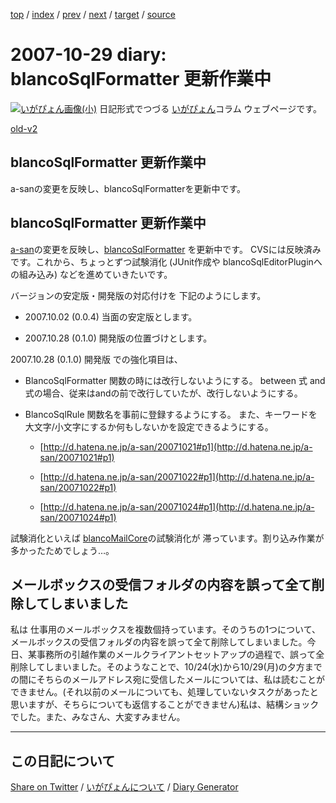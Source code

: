 [top](https://igapyon.github.io/diary/) 
 / [index](https://igapyon.github.io/diary/2007/index.html) 
 / [prev](https://igapyon.github.io/diary/2007/ig071027.html) 
 / [next](https://igapyon.github.io/diary/2007/ig071030.html) 
 / [target](https://igapyon.github.io/diary/2007/ig071029.html) 
 / [source](https://github.com/igapyon/diary/blob/gh-pages/2007/ig071029.html.src.md) 

2007-10-29 diary: blancoSqlFormatter 更新作業中
=====================================================================================================
[![いがぴょん画像(小)](https://igapyon.github.io/diary/images/iga200306s.jpg "いがぴょん")](https://igapyon.github.io/diary/memo/memoigapyon.html) 日記形式でつづる [いがぴょん](https://igapyon.github.io/diary/memo/memoigapyon.html)コラム ウェブページです。

[old-v2](ig071029-orig.html)

## blancoSqlFormatter 更新作業中

a-sanの変更を反映し、blancoSqlFormatterを更新中です。


## blancoSqlFormatter 更新作業中

[a-san](http://d.hatena.ne.jp/a-san/)の変更を反映し、[blancoSqlFormatter](http://www.igapyon.jp/blanco/blancosqlformatter.html) を更新中です。
CVSには反映済みです。これから、ちょっとずつ試験消化 (JUnit作成や blancoSqlEditorPluginへの組み込み) などを進めていきたいです。

バージョンの安定版・開発版の対応付けを 下記のようにします。

* 2007.10.02 (0.0.4) 当面の安定版とします。
  
* 2007.10.28 (0.1.0) 開発版の位置づけとします。

2007.10.28 (0.1.0) 開発版 での強化項目は、

* BlancoSqlFormatter
  関数の時には改行しないようにする。
  between 式 and 式の場合、従来はandの前で改行していたが、改行しないようにする。
  
* BlancoSqlRule
  関数名を事前に登録するようにする。
  また、キーワードを大文字/小文字にするか何もしないかを設定できるようにする。
  
  * [http://d.hatena.ne.jp/a-san/20071021#p1](http://d.hatena.ne.jp/a-san/20071021#p1)
    
  * [http://d.hatena.ne.jp/a-san/20071022#p1](http://d.hatena.ne.jp/a-san/20071022#p1)
    
  * [http://d.hatena.ne.jp/a-san/20071024#p1](http://d.hatena.ne.jp/a-san/20071024#p1)
  

試験消化といえば [blancoMailCore](http://www.igapyon.jp/blanco/blancomailcore.html)の試験消化が 滞っています。割り込み作業が多かったためでしょう…。

## メールボックスの受信フォルダの内容を誤って全て削除してしまいました

私は 仕事用のメールボックスを複数個持っています。そのうちの1つについて、メールボックスの受信フォルダの内容を誤って全て削除してしまいました。今日、某事務所の引越作業のメールクライアントセットアップの過程で、誤って全削除してしまいました。そのようなことで、10/24(水)から10/29(月)の夕方までの間にそちらのメールアドレス宛に受信したメールについては、私は読むことができません。(それ以前のメールについても、処理していないタスクがあったと思いますが、そちらについても返信することができません)私は、結構ショックでした。また、みなさん、大変すみません。

----------------------------------------------------------------------------------------------------

## この日記について

[Share on Twitter](https://twitter.com/intent/tweet?hashtags=igapyon%2Cdiary%2C%E3%81%84%E3%81%8C%E3%81%B4%E3%82%87%E3%82%93&text=blancoSqlFormatter+%E6%9B%B4%E6%96%B0%E4%BD%9C%E6%A5%AD%E4%B8%AD&url=https%3A%2F%2Figapyon.github.io%2Fdiary%2F2007%2Fig071029.html) / [いがぴょんについて](https://igapyon.github.io/diary/memo/memoigapyon.html) / [Diary Generator](https://github.com/igapyon/igapyonv3)
